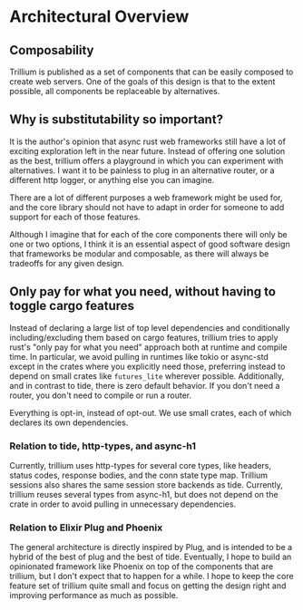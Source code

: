 # Architectural Overview

## Composability

Trillium is published as a set of components that can be easily composed
to create web servers. One of the goals of this design is that to the
extent possible, all components be replaceable by alternatives.

## Why is substitutability so important?

It is the author's opinion that async rust web frameworks still have a
lot of exciting exploration left in the near future. Instead of
offering one solution as the best, trillium offers a playground in which
you can experiment with alternatives. I want it to be painless to plug
in an alternative router, or a different http logger, or anything else
you can imagine.

There are a lot of different purposes a web framework might be used
for, and the core library should not have to adapt in order for
someone to add support for each of those features.

Although I imagine that for each of the core components there will
only be one or two options, I think it is an essential aspect of good
software design that frameworks be modular and composable, as there
will always be tradeoffs for any given design.

## Only pay for what you need, without having to toggle cargo features

Instead of declaring a large list of top level dependencies and
conditionally including/excluding them based on cargo features,
trillium tries to apply rust's "only pay for what you need" approach
both at runtime and compile time.  In particular, we avoid pulling in
runtimes like tokio or async-std except in the crates where you
explicitly need those, preferring instead to depend on small crates
like `futures_lite` wherever possible. Additionally, and in contrast
to tide, there is zero default behavior. If you don't need a router,
you don't need to compile or run a router.

Everything is opt-in, instead of opt-out. We use small crates, each of
which declares its own dependencies.

### Relation to tide, http-types, and async-h1

Currently, trillium uses http-types for several core types, like headers,
status codes, response bodies, and the conn state type map. Trillium
sessions also shares the same session store backends as
tide. Currently, trillium reuses several types from async-h1, but does not
depend on the crate in order to avoid pulling in unnecessary
dependencies.


### Relation to Elixir Plug and Phoenix

The general architecture is directly inspired by Plug, and is intended
to be a hybrid of the best of plug and the best of tide. Eventually, I
hope to build an opinionated framework like Phoenix on top of the
components that are trillium, but I don't expect that to happen for a
while. I hope to keep the core feature set of trillium quite small and
focus on getting the design right and improving performance as much as
possible. 
